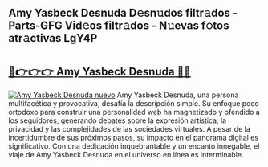 ## Amy Yasbeck Desnuda D𝚎sn𝚞dos filtr𝚊dos - Parts-GFG Vid𝚎os filtr𝚊dos - N𝚞evas f𝚘tos atr𝚊ctivas LgY4P

# <h2><a href="http://mb9xln.tromn.icu/?c=Amy+Yasbeck+Desnuda">🔗👉👉👉 Amy Yasbeck Desnuda 🔗🔗</a></h2>

[![Amy Yasbeck Desnuda nuevo](https://i.imgur.com/pEAQMta.gif)](http://mb9xln.tromn.icu/?c=Amy+Yasbeck+Desnuda)
Amy Yasbeck Desnuda, una persona multifacética y provocativa, desafía la descripción simple. Su enfoque poco ortodoxo para construir una personalidad web ha magnetizado y ofendido a los seguidores, generando debates sobre la expresión artística, la privacidad y las complejidades de las sociedades virtuales. A pesar de la incertidumbre de sus próximos pasos, su impacto en el panorama digital es significativo. Con una dedicación inquebrantable y un encanto innegable, el viaje de Amy Yasbeck Desnuda en el universo en línea es interminable.
